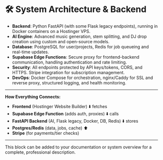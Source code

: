 # 🛠️ System Architecture & Backend

- **Backend**: Python FastAPI (with some Flask legacy endpoints), running in Docker containers on a Hostinger VPS.
- **AI Engine**: Advanced music generation, stem splitting, and DJ drop creation using custom and open-source models.
- **Database**: PostgreSQL for user/projects, Redis for job queueing and real-time updates.
- **Supabase Edge Functions**: Secure proxy for frontend-backend communication, handling authentication and rate limiting.
- **Security**: All endpoints protected by API keys/tokens, CORS, and HTTPS. Stripe integration for subscription management.
- **DevOps**: Docker Compose for orchestration, nginx/Caddy for SSL and reverse proxy, structured logging, and health monitoring.

---

**How Everything Connects:**

- **Frontend** (Hostinger Website Builder)
  ⬇️ fetches
- **Supabase Edge Function** (adds auth, proxies)
  ⬇️ calls
- **FastAPI Backend** (AI, Flask legacy, Docker, DB, Redis)
  ⬇️ stores
- **Postgres/Redis** (data, jobs, cache)
  ⬆️
- **Stripe** (for payments/tier checks)

---

This block can be added to your documentation or system overview for a complete, professional description.
